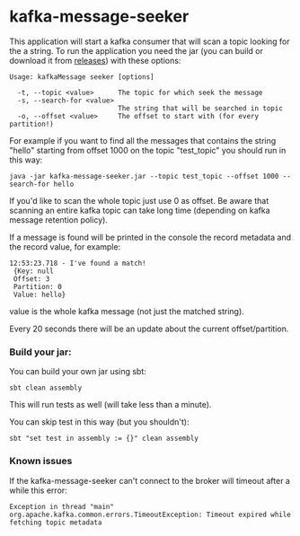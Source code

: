 # kafka-message-seeker
 
This application will start a kafka consumer that will scan a topic looking for the a string.
To run the application you need the jar (you can build or download it from [releases](https://github.com/LFilips/kafka-message-seeker/releases)) with these options:

```
Usage: kafkaMessage seeker [options]

  -t, --topic <value>      The topic for which seek the message
  -s, --search-for <value>
                           The string that will be searched in topic
  -o, --offset <value>     The offset to start with (for every partition!)
```

For example if you want to find all the messages that contains the string "hello" starting from
offset 1000 on the topic "test_topic" you should run in this way:

`java -jar kafka-message-seeker.jar --topic test_topic --offset 1000 --search-for hello`

If you'd like to scan the whole topic just use 0 as offset. Be aware that scanning an entire kafka topic 
can take long time (depending on kafka message retention policy).

If a message is found will be printed in the console the record metadata and the record value, 
for example:

```
12:53:23.718 - I've found a match!
 {Key: null
 Offset: 3
 Partition: 0
 Value: hello}
```

value is the whole kafka message (not just the matched string).

Every 20 seconds there will be an update about the current offset/partition.

### Build your jar:

You can build your own jar using sbt:
```
sbt clean assembly
```

This will run tests as well (will take less than a minute). 

You can skip test in this way (but you shouldn't):

```
sbt "set test in assembly := {}" clean assembly
```

### Known issues

If the kafka-message-seeker can't connect to the broker will timeout after a while this error:

```
Exception in thread "main" org.apache.kafka.common.errors.TimeoutException: Timeout expired while fetching topic metadata
```